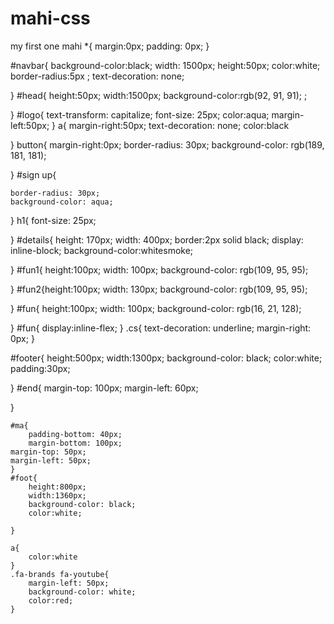 # mahi-css
 my first one mahi
 *{
    margin:0px;
    padding: 0px;
}


#navbar{
    background-color:black;
    width: 1500px;
    height:50px;
    color:white;
    border-radius:5px ;
    text-decoration: none;

    
}
#head{
      height:50px; width:1500px; background-color:rgb(92, 91, 91);
     ;

}
#logo{
    text-transform: capitalize;
    font-size: 25px;
    color:aqua;
    margin-left:50px;
}
a{
    margin-right:50px;
    text-decoration: none;
    color:black
    
}
button{
    margin-right:0px;
    border-radius: 30px;
    background-color: rgb(189, 181, 181);
    
}
#sign up{
    
    border-radius: 30px;
    background-color: aqua;
}
h1{
    font-size: 25px;
    
}
#details{
    height: 170px;
    width: 400px;
    border:2px solid black;
    display: inline-block;
    background-color:whitesmoke;

}
#fun1{
    height:100px;
    width: 100px;
    background-color: rgb(109, 95, 95);
    
    

}
#fun2{height:100px;
    width: 130px;
    background-color: rgb(109, 95, 95);

    

}
#fun{
    height:100px;
    width: 100px;
    background-color: rgb(16, 21, 128);
    
}
#fun{
    display:inline-flex;
}
.cs{
    text-decoration: underline;
    margin-right: 0px;
}

#footer{
    height:500px;
    width:1300px;
    background-color: black;
    color:white;
    padding:30px;
    
    

}
#end{
    margin-top: 100px;
    margin-left: 60px;

}

    
    #ma{
        padding-bottom: 40px;
        margin-bottom: 100px;
    margin-top: 50px;
    margin-left: 50px;
    }
    #foot{
        height:800px;
        width:1360px;
        background-color: black;
        color:white;
    
    }
    
    a{
        color:white
    }
    .fa-brands fa-youtube{
        margin-left: 50px;
        background-color: white;
        color:red;
    }


    
        
    







